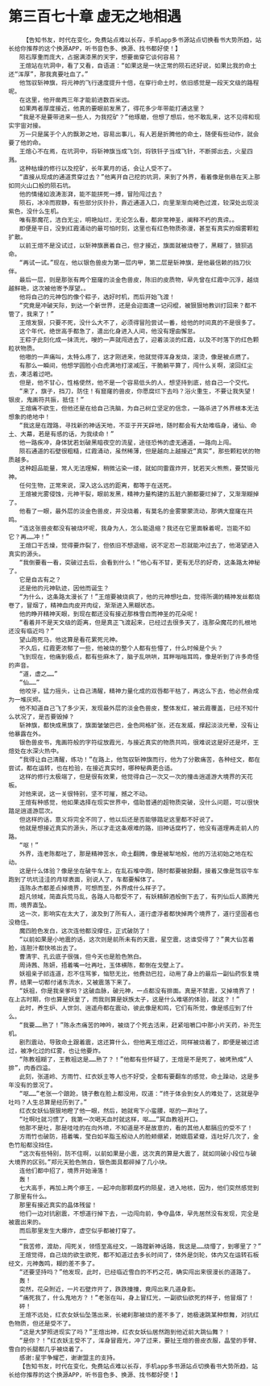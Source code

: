 # 第三百七十章 虚无之地相遇
        【告知书友，时代在变化，免费站点难以长存，手机app多书源站点切换看书大势所趋，站长给你推荐的这个换源APP，听书音色多、换源、找书都好使！】
       陨石厚重而庞大，占据满漆黑的天宇，想要凿穿它谈何容易？
       王煊站在坑洞中，看了又看，自语道：“如果这是一块正常的陨石还好说，如果比我的命土还“浑厚”，那我真要吐血了。”
       他驾驭斩神旗，将元神的飞行速度提升十倍，在穿行命土时，依旧感觉是一段天文级的路程呢。
       在这里，他开凿两三年才能前进数百米远。
       如果两者厚度接近，他真的要眼前发黑了，得花多少年带能打通这里？
       “我是不是要带进来一些人，为我挖矿？”他琢磨，但想了想后，他不敢乱来，这不见得和现实宇宙对接。
       万一只是属于个人的飘渺之地，容易出事儿，有人若是折腾他的命土，随便有些动作，就会要了他的命。
       王煊心不在焉，在坑洞中，将斩神旗当成飞剑，将铁钎子当成飞针，不断掷出去，火星四溅。
       这种枯燥的修行以及挖矿，长年累月的话，会让人受不了。
       “直接从现成的通道贯穿过去？”他离开自己挖的坑洞，来到了外界，看着像是倒悬在天上那如同火山口般的陨石坑。
       他的情绪如浪涛澎湃，能不能拼死一搏，冒险闯过去？
       陨石，冰冷而寂静，有些部分灰扑扑，靠近通道入口，向里渐渐向褐色过渡，较深处出现淡紫色，没什么生机。
       唯有那魔花，洁白无尘，明艳灿烂，无论怎么看，都非常神圣，阐释不朽的真谛。。
       即便是平日，没到红霞涌动的最可怕时刻，这里也有红色物质弥漫，甚至有真实的烟雾颗粒扩散。
       以前王煊不是没试过，以斩神旗裹着自己，但才接近，旗面就被烧卷了，黑糊了，狼狈逃命。
       “再试一试。”现在，他以银色兽皮为第一层内甲，第二层是斩神旗，是他最信赖的挡刀伙伴。
       最后一层，则是那张有两个窟窿的淡金色兽皮，陈旧的皮质物，早先曾在红霞中沉浮，越烧越鲜艳，这次被他寄予厚望。。
       他将自己的元神包的像个粽子，选好时机，而后开始飞渡！
       “究竟是冲破天际，到达一个新世界，还是会迎面遭一记闷棍，被狠狠地教训打回来？都不管了，我来了！”
       王煊发狠，只要不死，没什么大不了，必须得冒险尝试一番，给他的时间真的不是很多了。
       这个年代，绝世高手都急了，遣出化身进入人间，他没有理由懈怠。
       王粽子此刻化成一抹流光，嗖的一声就闯进去了，迎着淡淡的红霞，以及不时落下的红色颗粒状物质。
       他嗷的一声痛叫，太特么疼了，这才刚进来，他就觉得浑身发烧，滚烫，像是被点燃了。
       有那么一瞬间，他想学圆脸小白虎满地打滚减压，干脆躺平算了，闯什么关啊，滚回红尘去，凑活着过吧。
       但是，他不甘心，性格使然，他不是一个容易低头的人，想坚持到底，给自己一个交代。
       “来了，旗子，挡刀，防住！有窟窿的兽皮，你愿腐烂下去吗？浴火重生，不要让我失望！银皮，鬼画符共振，抵住！”
       王煊痛不欲生，但他还是在给自己洗脑，为自己树立坚定的信念，一路杀进了外界根本无法想象的绝地中！
       “我这是在蹚路，寻找新的神话天地，不亚于开天辟地，随时都会有大劫难临身，诸仙、命土、大幕，若是有感的话，为我续命！”
       他一路疾冲，身体犹若划破黑暗夜空的流星，途径恐怖的虚无通道，一路向上闯。
       陨石通道的石壁很粗糙，红霞涌动，虽然稀薄，但是越向上越接近“真实”，那些颗粒状的物质越多。
       这种超品能量，常人无法理解，稍微沾染一缕，就如同雷霆炸开，犹若天火熊熊，要焚锻元神。
       任何生物，正常来说，深入这么远的距离，都等于在送死。
       王煊被光雾侵蚀，元神干裂，眼前发黑，精神力量构建的五脏六腑都要烂掉了，又渐渐糊掉了。
       他看了一眼，最外层的淡金色兽皮，并没烧着，有莫名的金雾蒙蒙流动，那俩大窟窿在共鸣。
       “连这张兽皮都没有被烧坏呢，我身为人，怎么能退缩？我还在它里面躲着呢，岂能不如它？再……冲！”
       王煊口干舌燥，觉得要炸裂了，但依旧不想退缩，说不定忍一忍就能冲过去了，他渴望进入真实的源头。
       “我倒要看一看，突破过去后，会看到什么！”他心有不甘，更有无尽的好奇，这条路太神秘了。
       它是自古有之？
       还是他的元神轨迹，因他而诞生？
       “为什么，这条路太漫长了！”王煊要被烧疯了，他的元神想吐血，觉得所谓的精神发丝都烧卷了，冒烟了，精神血肉皮开肉绽，渐渐进入黑糊状态。
       他的睁开精神天眼，到现在都还没有接近那株雪白而神圣的花朵呢！
       “看着并不是天文级的距离，但是真正飞渡起来，已经过去很多天了，连那朵魔花的扎根地还没有临近吗？”
       望山跑死马，他这算是看花累死元神。
       不久后，红霞更浓郁了一些，他被烧的整个人都有些懵了，什么时候是个头？
       飞到现在，他痛到极点，都有些麻木了，脑子乱哄哄，耳畔嗡嗡耳鸣，像是听到了许多奇怪的声音。
       “道，虚之……”
       “仙……”
       他咬牙，猛力摇头，让自己清醒，精神力量化成的双唇都干枯了，再这么下去，他必然会成为一堆灰烬。
       他不知道自己飞了多少天，发现最外层的淡金色兽皮，整体发红，被云霞覆盖，已经不知什么状况了，是否要毁掉？
       斩神旗，都快成黑旗了，旗面皱皱巴巴，金色网格扩张，还在发威，撑起淡淡光晕，没有让他暴露在外。
       银色兽皮书，鬼画符般的字符绽放霞光，与接近真实的物质共鸣，很难说这是好还是坏，王煊处在水深火热中。
       “我得让自己清醒，练功！”在路上，他驾驭斩神旗而行，他为了分散痛苦，各种经文，都在尝试，都在运转，也在检验，在接近真实时，哪种秘典更合适。
       这样的修行太极端了，但是很有效果，他觉得自己一次又一次的撞击逍遥游大境界的天花板。
       对他来说，这一关很特别，坚不可摧，撼之不动。
       王煊有种感觉，他如果选择在现实世界中，借助普通的超物质突破，没什么问题，可以很快踏足逍遥游层次。
       但这样的话，意义将完全不同了，他以后还是否能够踏足这里都不好说了。
       他就是想接近真实的源头，所以才走这条艰难的路，旧神话腐朽了，他没有道理再走前人的路。
       “呕！”
       外界，连老陈都吐了，那是精神苦水，命土翻腾，像是被犁地般，他的万法初始之地在松动。
       这是什么体验？像是坐在破牛车上，在乱石堆中跑，随时都要被掀翻，接着又像是驾驭牛车跑到了坑坑洼洼的月球表面，别说人了，车都要解体了。
       连陈永杰都差点掉境界，可想而至，外界成什么样子了。
       超凡领域，简直兵荒马乱，各路人马都受不了，有妖精醉酒般倒下去了，有列仙后人蒸腾光雨，境界直坠。
       这一次，影响实在太大了，波及到了所有人，道行虚浮者都快掉两个境界了，道行坚固者也没稳住。
       魔四脸色发白，这次连他都没撑住，正式破防了！
       “以前如果是小地震的话，这次则是前所未有的天震，星空震，这谁受得了？”黄大仙苦着脸，连胆汁都快咳出去了。
       曹清宇、孔云底子很强，但今天也是脸色煞白。
       周诗茜、陈妍，捂着嘴一吐再吐，玉体横陈，都倒在戈壁上了。
       妖祖亲子祁连道，忍不住骂爹，恼怒无比，他费劲巴拉，动用了身上的最后一副仙药恢复境界，结果一切都付诸东流水，又被震落下来了。
       “妖祖，你是我亲爹吗？这破血脉，破元神，一点都没有排面。真是不禁震，又掉境界了！在上古时期，你也算是妖皇了，而我则算是妖族太子，这是什么难堪的体验，就这？！”
       此时，养生炉、人世剑、逍遥舟都在震动，彼此像是和鸣，它们有所觉，像是感应到了什么。
       “我要……熟了！”陈永杰痛苦的呻吟，被烧了个死去活来，赶紧咀嚼口中那小片天药，补充生机。
       剧烈震动，导致命土跟着震，这还算什么，但他离王煊过近，同样被烧着了，即便是被过滤过，被净化过的红雾，也让他要炸。
       “陈教祖糊了，王教祖这是……熟了？！”他都有些怀疑了，王煊是不是死了，被烤熟成“人排”，肉香四溢。
       此刻，张道岭、方雨竹、红衣妖主等人也不好受，全都有要翻车的感觉，命土躁动，这是多年没有的景况了。
       “呕……”老张一个踉跄，镜子敷在脸上都没用，叹道：“终于体会到女人的难处了，这就是孕吐吗？人生总算是经历到了。”
       红衣女妖仙狠狠地瞪了他一眼，然后，她就弯下小蛮腰，呕的一声吐了。
       “吐啊吐就习惯了，我第一次喝天血时就这样，呕……”冥血教祖开口。
       他那不是吐，那是哇哇的在向外喷，不知道是不是故意的，看的其他人都膈应的受不了！
       方雨竹也破防，捂着嘴，莹白如羊脂玉般动人的脸颊绷紧，她娥眉紧蹙，连吐好几次了，金色竹船都没挡住。
       “这次有些特别，防不住啊，以前如果是小震，这次真的算是大震了，就如同破小段位与破大境界的区别。”郑元天脸色煞白，银色面具都碎掉了几小块。
       连他们都中招了，境界开始滑落！
       轰！
       七大高手，再加上两个瘆王，一起冲向那颗腐朽的陨星，进入地核，因为，他们突然感觉到了那里有什么。
       那里有接近真实的晶体残留！
       他们一边对抗剧震，不想道行掉下去，一边闯向前，争夺晶体，早先居然没有发现，完全是被震出来的。
       而后那里发生大爆炸，虚空似乎都被打穿了。
       ……
       “我苦修，渡劫，闯死关，领悟至高经文，一路蹚新神话路，我这是……烧懵了，到哪里了？”
       王煊觉得，自己烧的欲生欲死，都不知道过去多长时间了，体外是剑轮，体内又在运转石板经文，元神轰鸣，糊的差不多了。
       “还要坚持吗？”他发现，此时，已经临近雪白的不朽之花，确实闯出来很漫长的道路了。
       轰！
       突然，花朵附近，一片石壁炸开了，跌跌撞撞，竟闯出来几道身影。
       “痛死我了，什么鬼地方？！”老张在叫，身上冒红光，一副欲仙欲死的样子，他冒烟了！
       砰！
       王煊不远处，红衣女妖仙坠落出来，长裙刹那被烧的差不多了，她极速跳某种祭舞，对抗红色物质，但还是受不了。
       “这是大梦照进现实了吗？”王煊出神，红衣女妖仙居然跑到他近前大跳仙舞？！
       “是你？！”红衣妖主受不了，浑身冒霞光，冲了过来，要扯王煊的兽皮衣服，晶莹的手臂、雪白的长腿都几乎被烧着了。
       感谢:星宇争耀芒，谢谢盟主的支持。
       【告知书友，时代在变化，免费站点难以长存，手机app多书源站点切换看书大势所趋，站长给你推荐的这个换源APP，听书音色多、换源、找书都好使！】